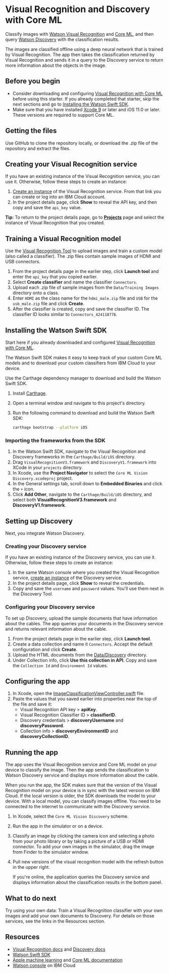 # Visual Recognition and Discovery with Core ML

Classify images with [Watson Visual Recognition][vizreq] and [Core ML][core_ml], and then query [Watson Discovery][discovery] with the classification results.

The images are classified offline using a deep neural network that is trained by Visual Recognition. The app then takes the classification returned by Visual Recognition and sends it in a query to the Discovery service to return more information about the objects in the image.

## Before you begin
- Consider downloading and configuring [Visual Recognition with Core ML][vizreq_with_coreml] before using this starter. If you already completed that starter, skip the next sections and go to [Installing the Watson Swift SDK](#installing-the-watson-swift-sdk).
- Make sure that you have installed [Xcode 9][xcode_download] or later and iOS 11.0 or later. These versions are required to support Core ML.

## Getting the files
Use GitHub to clone the repository locally, or download the .zip file of the repository and extract the files.

## Creating your Visual Recognition service
If you have an existing instance of the Visual Recognition service, you can use it. Otherwise, follow these steps to create an instance:

1.  <a href="https://console.bluemix.net/registration/trial/?target=%2Fdeveloper%2Fwatson%2Fcreate-project%3Fservices%3Dwatson_vision_combined%26action%3Dcreate%26hideTours%3Dtrue" target="_blank">Create an instance</a> of the Visual Recognition service. From that link you can create or log into an IBM Cloud account.
1.  In the project details page, click **Show** to reveal the API key, and then copy and save the `api_key` value.

**Tip:** To return to the project details page, go to **[Projects](https://console.bluemix.net/developer/watson/projects)** page and select the instance of Visual Recognition that you created.

## Training a Visual Recognition model
Use the [Visual Recognition Tool][vizreq_tooling] to upload images and train a custom model (also called a classifier). The .zip files contain sample images of HDMI and USB connectors.

1.  From the project details page in the earlier step, click **Launch tool** and enter the `api_key` that you copied earlier.
1.  Select **Create classifier** and name the classifier `Connectors`.
1.  Upload each .zip file of sample images from the `Data/Training Images` directory onto a class.
1.  Enter `HDMI` as the class name for the `hdmi_male.zip` file and `USB` for the `usb_male.zip` file and click **Create**.
1.  After the classifier is created, copy and save the classifier ID. The classifier ID looks similar to `Connectors_424118776`.

## Installing the Watson Swift SDK
Start here if you already downloaded and configured [Visual Recognition with Core ML][vizreq_with_coreml].

The Watson Swift SDK makes it easy to keep track of your custom Core ML models and to download your custom classifiers from IBM Cloud to your device.

Use the Carthage dependency manager to download and build the Watson Swift SDK.

1.  Install [Carthage](https://github.com/Carthage/Carthage#installing-carthage).
1.  Open a terminal window and navigate to this project's directory.
1.  Run the following command to download and build the Watson Swift SDK:

    ```bash
    carthage bootstrap --platform iOS
    ```

### Importing the frameworks from the SDK

1.  In the Watson Swift SDK, navigate to the Visual Recognition and Discovery frameworks in the `Carthage/Build/iOS` directory.
1.  Drag `VisualRecognitionV3.framework` and `DiscoveryV1.framework` into XCode in your `projects` directory.
1.  In Xcode, use the **Project Navigator** to select the `Core ML Vision Discovery.xcodeproj` project.
1.  In the General settings tab, scroll down to **Embedded Binaries** and click the `+` icon.
1.  Click **Add Other**, navigate to the `Carthage/Build/iOS` directory, and select both **VisualRecognitionV3.framework** and **DiscoveryV1.framework**.

## Setting up Discovery
Next, you integrate Watson Discovery.

### Creating your Discovery service
If you have an existing instance of the Discovery service, you can use it. Otherwise, follow these steps to create an instance:

1. In the same Watson console where you created the Visual Recognition service, <a target="_blank" href="https://console.bluemix.net/developer/watson/create-project?services=discovery&action=create">create an instance</a> of the Discovery service.
1.  In the project details page, click **Show** to reveal the credentials.
1.  Copy and save the `username` and `password` values. You'll use them next in the Discovery Tool.

### Configuring your Discovery service
To set up Discovery, upload the sample documents that have information about the cables. The app queries your documents in the Discovery service and returns relevant information about the cable.

1.  From the project details page in the earlier step, click **Launch tool**.
1.  Create a data collection and name it `Connectors`. Accept the default configuration and click **Create**.
1.  Upload the HTML documents from the [Data/Discovery](../master/Data/Discovery) directory.
1.  Under Collection info, click **Use this collection in API**. Copy and save the `Collection Id` and  `Environment Id` values.

## Configuring the app

1.  In Xcode, open the [ImageClassificationViewController.swift](../master/Core%20ML%20Vision%20Discovery/ImageClassificationViewController.swift) file.
1.  Paste the values that you saved earlier into properties near the top of the file and save it:
    - Visual Recognition API key > **apiKey**.
    - Visual Recognition Classifier ID > **classifierID**.
    - Discovery credentials > **discoveryUsername** and **discoveryPassword**.
    - Collection info > **discoveryEnvironmentID** and **discoveryCollectionID**.

## Running the app
The app uses the Visual Recognition service and Core ML model on your device to classify the image. Then the app sends the classification to Watson Discovery service and displays more information about the cable.

When you run the app, the SDK makes sure that the version of the Visual Recognition model on your device is in sync with the latest version on IBM Cloud. If the local version is older, the SDK downloads the model to your device. With a local model, you can classify images offline. You need to be connected to the internet to communicate with the Discovery service.

1.  In Xcode, select the `Core ML Vision Discovery` scheme.
1.  Run the app in the simulator or on a device.
1.  Classify an image by clicking the camera icon and selecting a photo from your photo library or by taking a picture of a USB or HDMI connector. To add your own images in the simulator, drag the image from Finder to the simulator window.
1. Pull new versions of the visual recognition model with the refresh button in the upper right.

    If you're online, the application queries the Discovery service and displays information about the classification results in the bottom panel.

## What to do next

Try using your own data: Train a Visual Recognition classifier with your own images and add your own documents to Discovery. For details on those services, see the links in the Resources section.

## Resources

- [Visual Recognition docs](https://console.bluemix.net/docs/services/visual-recognition/getting-started.html) and [Discovery docs](https://console.bluemix.net/docs/services/discovery/getting-started-tool.html)
- [Watson Swift SDK](https://github.com/watson-developer-cloud/swift-sdk)
- [Apple machine learning][core_ml] and [Core ML documentation](https://developer.apple.com/documentation/coreml)
- [Watson console](https://bluemix.net/developer/watson) on IBM Cloud

[vizreq]: https://www.ibm.com/watson/services/visual-recognition/
[discovery]: https://www.ibm.com/watson/services/discovery/
[core_ml]: https://developer.apple.com/machine-learning/
[vizreq_with_coreml]: https://github.com/watson-developer-cloud/visual-recognition-coreml/
[vizreq_tooling]: https://watson-visual-recognition.ng.bluemix.net/
[xcode_download]: https://developer.apple.com/xcode/downloads/
